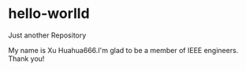 # hello-worlld
Just another Repository

My name is Xu Huahua666.I'm glad to be a member of IEEE engineers.
Thank you!

